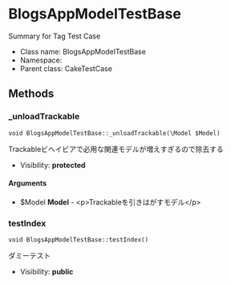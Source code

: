 BlogsAppModelTestBase
===============

Summary for Tag Test Case




* Class name: BlogsAppModelTestBase
* Namespace: 
* Parent class: CakeTestCase







Methods
-------


### _unloadTrackable

    void BlogsAppModelTestBase::_unloadTrackable(\Model $Model)

Trackableビヘイビアで必用な関連モデルが増えすぎるので除去する



* Visibility: **protected**


#### Arguments
* $Model **Model** - &lt;p&gt;Trackableを引きはがすモデル&lt;/p&gt;



### testIndex

    void BlogsAppModelTestBase::testIndex()

ダミーテスト



* Visibility: **public**



